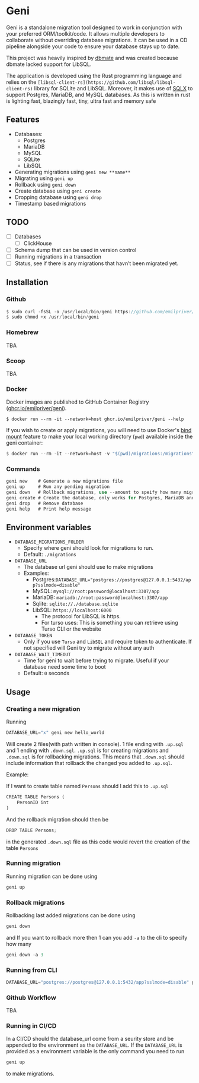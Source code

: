 # Geni

Geni is a standalone migration tool designed to work in conjunction with your preferred ORM/toolkit/code. It allows multiple developers to collaborate without overriding database migrations. It can be used in a CD pipeline alongside your code to ensure your database stays up to date.

This project was heavily inspired by [dbmate](https://github.com/amacneil/dbmate) and was created because dbmate lacked support for LibSQL.

The application is developed using the Rust programming language and relies on the `[libsql-client-rs](https://github.com/libsql/libsql-client-rs)` library for SQLite and LibSQL. Moreover, it makes use of [SQLX](https://github.com/launchbadge/sqlx) to support Postgres, MariaDB, and MySQL databases. As this is written in rust is lighting fast, blazingly fast, tiny, ultra fast and memory safe

## Features

- Databases:
    - Postgres
    - MariaDB
    - MySQL
    - SQLite
    - LibSQL
- Generating migrations using `geni new **name**`
- Migrating using `geni up`
- Rollback using `geni down`
- Create database using  `geni create`
- Dropping database using  `geni drop`
- Timestamp based migrations

## TODO

- [ ]  Databases
    - [ ]  ClickHouse
- [ ]  Schema dump that can be used in version control
- [ ]  Running migrations in a transaction
- [ ]  Status, see if there is any migrations that havn’t been migrated yet.

## Installation

### Github

```rust
$ sudo curl -fsSL -o /usr/local/bin/geni https://github.com/emilpriver/geni/releases/latest/download/geni-linux-amd64
$ sudo chmod +x /usr/local/bin/geni
```

### Homebrew

TBA

### Scoop

TBA

### Docker

Docker images are published to GitHub Container Registry ([ghcr.io/emilpriver/geni](https://ghcr.io/emilpriver/geni)).

```
$ docker run --rm -it --network=host ghcr.io/emilpriver/geni --help
```

If you wish to create or apply migrations, you will need to use Docker's [bind mount](https://docs.docker.com/storage/bind-mounts/) feature to make your local working directory (`pwd`) available inside the geni container:

```rust
$ docker run --rm -it --network=host -v "$(pwd)/migrations:/migrations" ghcr.io/emilpriver/geni new create_users_table`
```

### Commands

```rust
geni new    # Generate a new migrations file
geni up     # Run any pending migration
geni down   # Rollback migrations, use --amount to speify how many migrations(default 1)
geni create # Create the database, only works for Postgres, MariaDB and MySQL. If you use SQLite will geni create the file before running migrations if the sqlite file don't exist. LibSQL should be create using respective interface.
geni drop   # Remove database
geni help   # Print help message
```

## Environment variables

- `DATABASE_MIGRATIONS_FOLDER`
    - Specify where geni should look for migrations to run.
    - Default: `./migrations`
- `DATABASE_URL`
    - The database url geni should use to make migrations
    - Examples:
        - Postgres:`DATABASE_URL="postgres://postgres@127.0.0.1:5432/app?sslmode=disable"`
        - MySQL: `mysql://root:password@localhost:3307/app`
        - MariaDB: `mariadb://root:password@localhost:3307/app`
        - Sqlite: `sqlite://./database.sqlite`
        - LibSQL: `https://localhost:6000`
            - The protocol for LibSQL is https.
            - For turso uses: This is something you can retrieve using Turso CLI or the website
- `DATABASE_TOKEN`
    - Only if you use `Turso` and `LibSQL` and require token to authenticate. If not specified will Geni try to migrate without any auth
- `DATABASE_WAIT_TIMEOUT`
    - Time for geni to wait before trying to migrate. Useful if your database need some time to boot
    - Default: `0` seconds

## Usage

### Creating a new migration

Running 

```rust
DATABASE_URL="x" geni new hello_world
```

Will create 2 files(with path written in console). 1 file ending with `.up.sql` and 1 ending with `.down.sql`. `.up.sql` is for creating migrations and `.down.sql` is for rollbacking migrations. This means that  `.down.sql` should include information that rollback the changed you added to `.up.sql`. 

Example:

If I want to create  table named `Persons` should I add this to `.up.sql`

```rust
CREATE TABLE Persons (
    PersonID int
)
```

And the rollback migration should then be

```rust
DROP TABLE Persons;
```

in the generated `.down.sql` file as this code would revert the creation of the table `Persons`

### Running migration

Running migration can be done using

```rust
geni up
```

### Rollback migrations

Rollbacking last added migrations can be done using

```rust
geni down
```

and If you want to rollback more then 1 can you add `-a` to the cli to specify how many

```rust
geni down -a 3
```

### Running from CLI

```rust
DATABASE_URL="postgres://postgres@127.0.0.1:5432/app?sslmode=disable" geni up
```

### Github Workflow

TBA

### Running in CI/CD

In a CI/CD should the database_url come from a seurity store and be appended to the environment as the `DATABASE_URL`. If the `DATABASE_URL` is provided as a environment variable is the only command you need to run

```rust
geni up
```

to make migrations.
